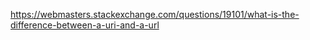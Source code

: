 https://webmasters.stackexchange.com/questions/19101/what-is-the-difference-between-a-uri-and-a-url
